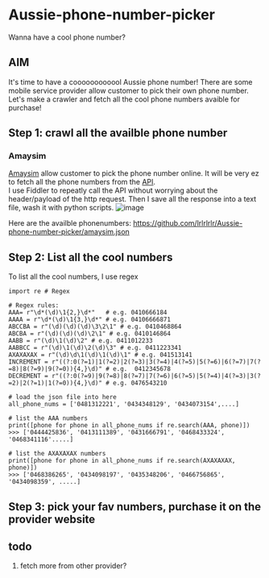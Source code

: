 # Aussie-phone-number-picker
Wanna have a cool phone number?
## AIM  
It's time to have a coooooooooool Aussie phone number! There are some mobile service provider allow customer to pick their own phone number. Let's make a crawler and fetch all the cool phone numbers avaible for purchase!

## Step 1: crawl all the availble phone number  
### Amaysim  
[Amaysim](https://www.amaysim.com.au/mobile/cart/unlimited-4gb?promo=EOFY23) allow customer to pick the phone number online. It will be very ez to fetch all the phone numbers from the [API](https://api.amaysim.com.au/mobile/graphql).  
I use Fiddler to repeatly call the API without worrying about the header/payload of the http request. Then I save all the response into a text file, wash it with python scripts.
![image](https://github.com/lrlrlrlr/Aussie-phone-number-picker/assets/27357380/1ae4d7bc-206b-4c9b-86c9-f9b094e220df)

Here are the availble phonenumbers: https://github.com/lrlrlrlr/Aussie-phone-number-picker/amaysim.json  

## Step 2: List all the cool numbers
To list all the cool numbers, I use regex
```
import re # Regex

# Regex rules:
AAA= r"\d*(\d)\1{2,}\d*"   # e.g. 0410666184
AAAA = r"\d*(\d)\1{3,}\d*" # e.g. 04106666871
ABCCBA = r"(\d)(\d)(\d)\3\2\1" # e.g. 0410468864
ABCBA = r"(\d)(\d)(\d)\2\1" # e.g. 0410146864
AABB = r"(\d)\1(\d)\2" # e.g. 0411012233
AABBCC = r"(\d)\1(\d)\2(\d)\3" # e.g. 0411223341
AXAXAXAX = r"(\d)\d\1(\d)\1(\d)\1" # e.g. 041513141
INCREMENT = r"((?:0(?=1)|1(?=2)|2(?=3)|3(?=4)|4(?=5)|5(?=6)|6(?=7)|7(?=8)|8(?=9)|9(?=0)){4,}\d)" # e.g.  0412345678
DECREMENT = r"((?:0(?=9)|9(?=8)|8(?=7)|7(?=6)|6(?=5)|5(?=4)|4(?=3)|3(?=2)|2(?=1)|1(?=0)){4,}\d)" # e.g. 0476543210

# load the json file into here
all_phone_nums = ['0481312221', '0434348129', '0434073154',....]

# list the AAA numbers
print([phone for phone in all_phone_nums if re.search(AAA, phone)])
>>> ['0444425836', '0413111389', '0431666791', '0468433324', '0468341116'.....]

# list the AXAXAXAX numbers
print([phone for phone in all_phone_nums if re.search(AXAXAXAX, phone)])
>>> ['0468386265', '0434098197', '0435348206', '0466756865', '0434098359', .....]

```




## Step 3: pick your fav numbers, purchase it on the provider website

## todo
1. fetch more from other provider?
